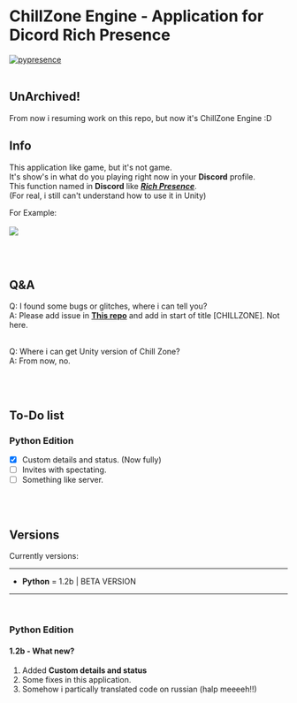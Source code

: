 # ChillZone Engine - Application for Dicord Rich Presence
[![pypresence](https://img.shields.io/badge/using-pypresence-00bb88.svg?style=for-the-badge&logo=discord&logoWidth=20)](https://github.com/qwertyquerty/pypresence)
<br><br>

## UnArchived!
From now i resuming work on this repo, but now it's ChillZone Engine :D

## Info 
This application like game, but it's not game.  
It's show's in what do you playing right now in your **Discord** profile.  
This function named in **Discord** like [***Rich Presence***](https://discord.com/developers/docs/rich-presence/how-to).  
(For real, i still can't understand how to use it in Unity)  
  
For Example:<br><br>
![](https://github.com/BlueBerrySans365/chill-zone-DRPC/blob/master/assets/DiscordPTB_6814HX123x.png)

<br><br>
## Q&A
Q: I found some bugs or glitches, where i can tell you?  
A: Please add issue in **[This repo](https://github.com/BlueBerrySans365/ns-issuses-repo)** and add in start of title [CHILLZONE]. Not here.  
<br>

Q: Where i can get Unity version of Chill Zone?  
A: From now, no.

<br><br>
## To-Do list

### Python Edition
- [x] Custom details and status. (Now fully)
- [ ] Invites with spectating.
- [ ] Something like server.
     
<br><br>
## Versions
Currently versions:
<br>

------  
- **Python** = 1.2b | BETA VERSION <br>
------  

<br>

### Python Edition
#### 1.2b - What new?
1. Added __Custom details and status__
2. Some fixes in this application.
3. Somehow i partically translated code on russian (halp meeeeh!!)

<br><br>

